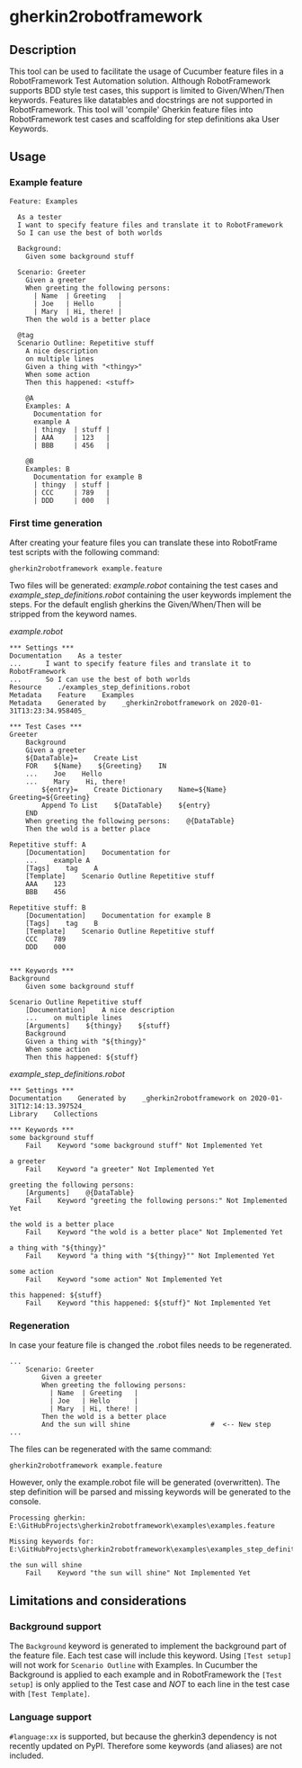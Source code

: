 # gherkin2robotframework

## Description

This tool can be used to facilitate the usage of Cucumber feature files in a RobotFramework Test Automation solution.
Although RobotFramework supports BDD style test cases, this support is limited to Given/When/Then keywords. 
Features like datatables and docstrings are not supported in RobotFramework.
This tool will 'compile' Gherkin feature files into RobotFramework test cases and scaffolding for step definitions 
aka User Keywords.

## Usage

### Example feature

```gherkin
Feature: Examples

  As a tester
  I want to specify feature files and translate it to RobotFramework
  So I can use the best of both worlds

  Background:
    Given some background stuff

  Scenario: Greeter
    Given a greeter
    When greeting the following persons:
      | Name  | Greeting   |
      | Joe   | Hello      |
      | Mary  | Hi, there! |
    Then the wold is a better place

  @tag
  Scenario Outline: Repetitive stuff
    A nice description
    on multiple lines
    Given a thing with "<thingy>"
    When some action
    Then this happened: <stuff>

    @A
    Examples: A
      Documentation for
      example A
      | thingy  | stuff |
      | AAA     | 123   |
      | BBB     | 456   |

    @B
    Examples: B
      Documentation for example B
      | thingy  | stuff |
      | CCC     | 789   |
      | DDD     | 000   |

```

### First time generation
After creating your feature files you can translate these into RobotFrame test scripts with the following command:

    gherkin2robotframework example.feature


Two files will be generated: *example.robot* containing the test cases and *example_step_definitions.robot* containing 
the user keywords implement the steps. For the default english gherkins the Given/When/Then will be stripped 
from the keyword names.

*example.robot*
```robotframework
*** Settings ***
Documentation    As a tester
...      I want to specify feature files and translate it to RobotFramework
...      So I can use the best of both worlds
Resource    ./examples_step_definitions.robot
Metadata    Feature    Examples
Metadata    Generated by    _gherkin2robotframework on 2020-01-31T13:23:34.958405_

*** Test Cases ***
Greeter
    Background
    Given a greeter
    ${DataTable}=    Create List
    FOR    ${Name}    ${Greeting}    IN
    ...    Joe    Hello
    ...    Mary    Hi, there!
        ${entry}=    Create Dictionary    Name=${Name}    Greeting=${Greeting}
        Append To List    ${DataTable}    ${entry}
    END
    When greeting the following persons:    @{DataTable}
    Then the wold is a better place

Repetitive stuff: A
    [Documentation]    Documentation for
    ...    example A
    [Tags]    tag    A
    [Template]    Scenario Outline Repetitive stuff
    AAA    123
    BBB    456

Repetitive stuff: B
    [Documentation]    Documentation for example B
    [Tags]    tag    B
    [Template]    Scenario Outline Repetitive stuff
    CCC    789
    DDD    000


*** Keywords ***
Background
    Given some background stuff

Scenario Outline Repetitive stuff
    [Documentation]    A nice description
    ...    on multiple lines
    [Arguments]    ${thingy}    ${stuff}
    Background
    Given a thing with "${thingy}"
    When some action
    Then this happened: ${stuff}

```

*example_step_definitions.robot*
```robotframework
*** Settings ***
Documentation    Generated by    _gherkin2robotframework on 2020-01-31T12:14:13.397524_
Library    Collections

*** Keywords ***
some background stuff
    Fail    Keyword "some background stuff" Not Implemented Yet

a greeter
    Fail    Keyword "a greeter" Not Implemented Yet

greeting the following persons:
    [Arguments]    @{DataTable}
    Fail    Keyword "greeting the following persons:" Not Implemented Yet

the wold is a better place
    Fail    Keyword "the wold is a better place" Not Implemented Yet

a thing with "${thingy}"
    Fail    Keyword "a thing with "${thingy}"" Not Implemented Yet

some action
    Fail    Keyword "some action" Not Implemented Yet

this happened: ${stuff}
    Fail    Keyword "this happened: ${stuff}" Not Implemented Yet

```

### Regeneration

In case your feature file is changed the .robot files needs to be regenerated.

```gherkin
...
    Scenario: Greeter
        Given a greeter
        When greeting the following persons:
          | Name  | Greeting   |
          | Joe   | Hello      |
          | Mary  | Hi, there! |
        Then the wold is a better place
        And the sun will shine                    #  <-- New step
...

```

The files can be regenerated with the same command:

    gherkin2robotframework example.feature


However, only the example.robot file will be generated (overwritten). The step definition will be parsed and 
missing keywords will be generated to the console. 

```
Processing gherkin: E:\GitHubProjects\gherkin2robotframework\examples\examples.feature

Missing keywords for: E:\GitHubProjects\gherkin2robotframework\examples\examples_step_definitions.robot

the sun will shine
    Fail    Keyword "the sun will shine" Not Implemented Yet

```

## Limitations and considerations

### Background support
The `Background` keyword is generated to implement the background part of the feature file. Each test case will
include this keyword. Using `[Test setup]` will not work for `Scenario Outline` with Examples.
In Cucumber the Background is applied to each example and in RobotFramework the `[Test setup]` is only applied to 
the Test case and *NOT* to each line in the test case with `[Test Template]`.

### Language support

`#language:xx` is supported, but because the gherkin3 dependency is not recently updated on PyPI. 
Therefore some keywords (and aliases) are not included.
